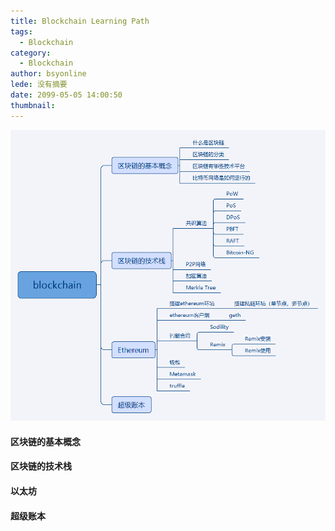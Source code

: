 ```yaml
---
title: Blockchain Learning Path
tags:
  - Blockchain
category:
  - Blockchain
author: bsyonline
lede: 没有摘要
date: 2099-05-05 14:00:50
thumbnail:
---
```


<img src="https://raw.githubusercontent.com/bsyonline/pic/master/20180520/174447525.png" style="width: 600px;">

#### 区块链的基本概念

#### 区块链的技术栈

#### 以太坊

#### 超级账本
